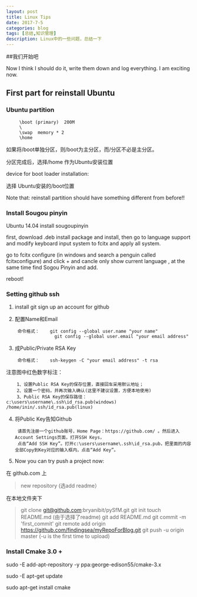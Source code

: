 ```yaml
---
layout: post
title: Linux Tips
date: 2017-7-5
categories: blog
tags: [总结,知识管理]
description: Linux中的一些问题，总结一下
---
```


##我们开始吧

Now I think I should do it, write them down and log everything. I am exciting now.

## First part for reinstall Ubuntu


### Ubuntu partition 
  
         \boot (primary)  200M
         \
         \swap  memory * 2
         \home

如果将/boot单独分区，则/boot为主分区，而/分区不必是主分区。
 
分区完成后，选择/home 作为Ubuntu安装位置
 
device for boot loader installation:
 
选择 Ubuntu安装的/boot位置

Note that: reinstall partition should have something different from before!!

### Install Sougou pinyin

Ubuntu 14.04 install sougoupinyin

first, download .deb install package and install, then go to language support and modify keyboard input system to fcitx and apply all system.

go to fcitx configure (in windows and search a penguin called fcitxconfigure) and click + and cancle only show current language , at the same time find Sogou Pinyin and add.

reboot!

### Setting github ssh

1. install git  sign up an account for github

2. 配置Name和Email

        命令格式：    git config --global user.name "your name"
                      git config --global user.email "your email address" 

3. 成Public/Private RSA Key

        命令格式：    ssh-keygen -C "your email address" -t rsa

 注意图中红色数字标注：

        1、设置Public RSA Key的保存位置，直接回车采用默认地址；
        2、设置一个密码，并再次输入确认(这里不建议设置，方便本地使用)
        3、Public RSA Key的保存路径：c:\users\username\.ssh\id_rsa.pub(windows) /home/inin/.ssh/id_rsa.pub(linux)

4. 将Public Key告知Github

        请首先注册一个github账号，Home Page：https://github.com/ 。然后进入Account Settings页面，打开SSH Keys，
        点击“Add SSH Key”。打开c:\users\username\.ssh\id_rsa.pub，把里面的内容全部Copy到Key对应的输入框内，点击“Add Key”。

5. Now you can try push a project now:

在 github.com 上

>new repository (选add readme）
 
在本地文件夹下

>git clone git@github.com:bryanibit/pySfM.git
>git init
>touch README.md (由于选择了readme)
>git add README.md
>git commit -m 'first_commit'
>git remote add origin https://github.com/findingsea/myRepoForBlog.git
>git push -u origin master (-u is the first time to upload)
 
### Install Cmake 3.0 +

sudo -E add-apt-repository -y ppa:george-edison55/cmake-3.x

sudo -E apt-get update

sudo apt-get install cmake






